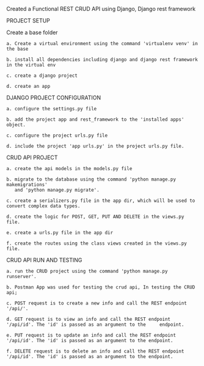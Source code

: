 Created a Functional REST CRUD API using Django, Django rest framework

PROJECT SETUP

Create a base folder

    a. Create a virtual environment using the command 'virtualenv venv' in the base

    b. install all dependencies including django and django rest framework in the virtual env

    c. create a django project 

    d. create an app


DJANGO PROJECT CONFIGURATION 

    a. configure the settings.py file 
    
    b. add the project app and rest_framework to the 'installed apps' object.

    c. configure the project urls.py file  
    
    d. include the project 'app urls.py' in the project urls.py file.


CRUD API PROJECT 

    a. create the api models in the models.py file
    
    b. migrate to the database using the command 'python manage.py makemigrations' 
       and 'python manage.py migrate'.

    c. create a serializers.py file in the app dir, which will be used to convert complex data types.

    d. create the logic for POST, GET, PUT AND DELETE in the views.py file.

    e. create a urls.py file in the app dir 
    
    f. create the routes using the class views created in the views.py file.


CRUD API RUN AND TESTING

    a. run the CRUD project using the command 'python manage.py runserver'.

    b. Postman App was used for testing the crud api, In testing the CRUD api;

    c. POST request is to create a new info and call the REST endpoint '/api/'.

    d. GET request is to view an info and call the REST endpoint '/api/id'. The 'id' is passed as an argument to the     endpoint.

    e. PUT request is to update an info and call the REST endpoint '/api/id'. The 'id' is passed as an argument to the endpoint.

    f. DELETE request is to delete an info and call the REST endpoint '/api/id'. The 'id' is passed as an argument to the endpoint. 








